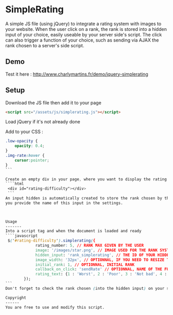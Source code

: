 SimpleRating
=============

A simple JS file (using jQuery) to integrate a rating system with images to your website.
When the user click on a rank, the rank is stored into a hidden input of your choice, easily useable by your server side's script.
The click can also trigger a function of your choice, such as sending via AJAX the rank chosen to a server's side script. 

Demo
----
Test it here :
http://www.charlymartins.fr/demo/jquery-simplerating

Setup
-----
Download the JS file then add it to your page
```html
<script src="/assets/js/simplerating.js"></script>
```
Load jQuery if it's not already done

Add to your CSS :
````css
.low-opacity {
    opacity: 0.4;
}
.img-rate:hover {
    cursor:pointer;
}
```

Create an empty div in your page, where you want to display the rating system
````html
 <div id="rating-difficulty"></div>
 ```
An input hidden is automatically created to store the rank chosen by the user, don't forget the "autocomplete" attribute to avoid problem with Firefox,
you provide the name of this input in the settings.
 


Usage
-------
Into a script tag and when the document is loaded and ready
````javascript
 $('#rating-difficulty').simplerating({
             rating_number: 5, // RANK MAX GIVEN BY THE USER
             image: '/images/star.png', // IMAGE USED FOR THE RANK SYSTEM
             hidden_input: 'rank_simplerating', // THE ID OF YOUR HIDDEN INPUT CONTAINING THE USER'S CHOICE
             image_width: '32px', // OPTIONNAL, IF YOU NEED TO RESIZE THE IMAGE
             initial_rank: 1, // OPTIONNAL, INITIAL RANK
             callback_on_click: 'sendRate' // OPTIONNAL, NAME OF THE FUNCTION WITHOUT () CALLED WHEN THE USER CLICK ON A RANK
			 rating_text: {1 : 'Worst', 2 : 'Poor', 3 : 'Not bad', 4 : 'Great', 5 : 'Awesome'}
        });
```
Don't forget to check the rank chosen (into the hidden input) on your server side's script

Copyright
------
You are free to use and modify this script.

